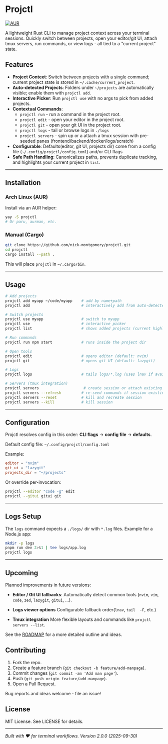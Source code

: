 # Projctl

[![AUR](https://img.shields.io/aur/version/projctl?color=orange)](https://aur.archlinux.org/packages/projctl)

A lightweight Rust CLI to manage project context across your terminal sessions. Quickly switch between projects, open your editor/git UI, attach tmux servers, run commands, or view logs - all tied to a "current project" state.

## Features
- **Project Context**: Switch between projects with a single command; current project state is stored in `~/.cache/current_project`.
- **Auto-detected Projects**: Folders under `~/projects` are automatically visible; enable them with `projctl add`.
- **Interactive Picker**: Run `projctl use` with no args to pick from added projects.
- **Contextual Commands**:
  - `projctl run` - run a command in the project root.
  - `projctl edit` - open your editor in the project root.
  - `projctl git` - open your git UI in the project root.
  - `projctl logs` - tail or browse logs in `./logs`
  - `projctl servers` - spin up or a attach a tmux session with pre-seeded panes (frontend/backend/docker/logs/scratch)
- **Configurable**: Defaults(editor, git UI, projects dir) come from a config file (`~/.config/projctl/config.toml`) and/or CLI flags
- **Safe Path Handling**: Canonicalizes paths, prevents duplicate tracking, and highlights your current project in `list`.

---

## Installation

### Arch Linux (AUR)
Install via an AUR helper:
```bash
yay -S projctl 
# Or paru, aurman, etc.
```
### Manual (Cargo)
```bash
git clone https://github.com/nick-montgomery/projctl.git
cd projctl
cargo install --path .
```
This will place `projctl` in `~/.cargo/bin`.

---

## Usage

```bash
# Add projects
projctl add myapp ~/code/myapp    # add by name+path
projctl add                       # interactively add from auto-detected ~/projects

# Switch projects
projctl use myapp                 # switch to myapp
projctl use                       # interactive picker
projctl list                      # shows added projects (current highlighted)

# Run commands
projctl run npm start             # runs inside the project dir

# Open tools
projctl edit                      # opens editor (default: nvim)
projctl git                       # opens git UI (default: lazygit)

# Logs
projctl logs                      # tails logs/*.log (uses lnav if available)

# Servers (tmux integration)
projctl servers                    # create session or attach existing session
projctl servers --refresh         # re-seed commands if session existing
projctl servers --reset           # kill and recreate session
projctl servers --kill            # kill session
```
---

## Configuration

Projctl resolves config in this order: **CLI flags** -> **config file** -> **defaults**.

Default config file: `~/.config/projctl/config.toml`

Example:
```toml
editor = "nvim"
git_ui = "lazygit"
projects_dir = "~/projects"
```
Or override per-invocation:
```bash
projctl --editor "code -g" edit
projctl --gitui gitui git
```
---

## Logs Setup
The `logs` command expects a `./logs/` dir with `*.log` files. Example for a Node.js app:
```bash
mkdir -p logs
pnpm run dev 2>&1 | tee logs/app.log
projctl logs
```
---
## Upcoming

Planned improvements in future versions:

- **Editor / Git UI fallbacks**:
  Automatically detect common tools (`nvim`, `vim`, `code`, `zed`, `lazygit`, `gitui`, ...).

- **Logs viewer options**
  Configurable fallback order(`lnav`, `tail  -F`, etc.)

- **Tmux integration**
  More flexible layouts and commands like `projctl servers --list`.

See the [ROADMAP](./ROADMAP.md) for a more detailed outline and ideas.

## Contributing

1. Fork the repo.
2. Create a feature branch (`git checkout -b feature/add-manpage`).
3. Commit changes (`git commit -am 'Add man page'`).
4. Push (`git push origin feature/add-manpage`).
5. Open a Pull Request.

Bug reports and ideas welcome - file an issue!

## License

MIT License. See LICENSE for details.

---

*Built with ❤️ for terminal workflows. Version 2.0.0 (2025-09-30)*

